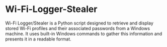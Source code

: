 # Wi-Fi-Logger-Stealer
Wi-Fi Logger/Stealer is a Python script designed to retrieve and display stored Wi-Fi profiles and their associated passwords from a Windows machine. It uses built-in Windows commands to gather this information and presents it in a readable format.
